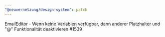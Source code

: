 ```yaml
---
"@neuvernetzung/design-system": patch
---
```


EmailEditor - Wenn keine Variablen verfügbar, dann anderer Platzhalter und "@" Funktionalität deaktivieren #1539
